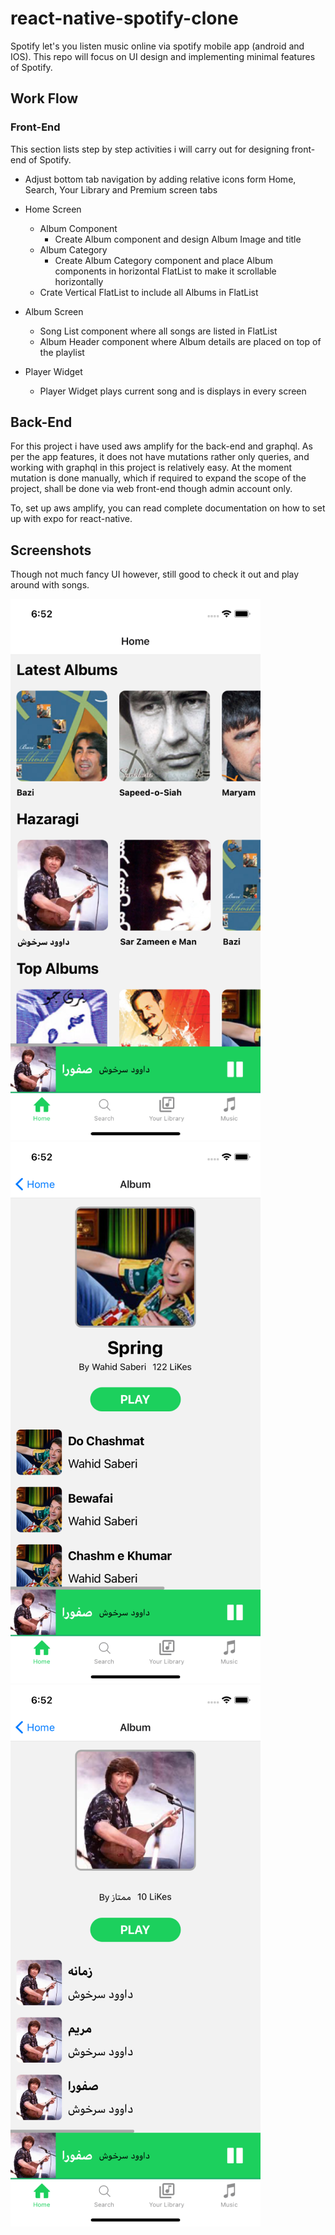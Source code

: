 # react-native-spotify-clone

Spotify let's you listen music online via spotify mobile app (android and IOS). This repo will focus on UI design and implementing minimal features of Spotify.

## Work Flow

### Front-End

This section lists step by step activities i will carry out for designing front-end of Spotify.

- Adjust bottom tab navigation by adding relative icons form Home, Search, Your Library and Premium screen tabs
- Home Screen

  - Album Component
    - Create Album component and design Album Image and title
  - Album Category
    - Create Album Category component and place Album components in horizontal FlatList to make it scrollable horizontally
  - Crate Vertical FlatList to include all Albums in FlatList

- Album Screen

  - Song List component where all songs are listed in FlatList
  - Album Header component where Album details are placed on top of the playlist

- Player Widget
  - Player Widget plays current song and is displays in every screen

## Back-End

For this project i have used aws amplify for the back-end and graphql. As per the app features, it does not have mutations rather only queries, and working with graphql in this project is relatively easy. At the moment mutation is done manually, which if required to expand the scope of the project, shall be done via web front-end though admin account only.

To, set up aws amplify, you can read complete documentation on how to set up with expo for react-native.

## Screenshots

Though not much fancy UI however, still good to check it out and play around with songs.

![home-screen](/screenshots/home-screen.png)
![album-screen-english](/screenshots/album-screen-english.png)
![album-screen-farsi](/screenshots/album-screen-farsi.png)
